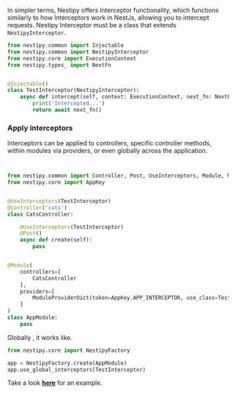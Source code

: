In simpler terms, Nestipy offers Interceptor functionality, which functions similarly to how Interceptors work in
NestJs, allowing you to intercept requests.
Nestipy Interceptor must be a class that extends `NestipyInterceptor`.

```python
from nestipy.common import Injectable
from nestipy.common import NestipyInterceptor
from nestipy.core import ExecutionContext
from nestipy.types_ import NextFn


@Injectable()
class TestInterceptor(NestipyInterceptor):
    async def intercept(self, context: ExecutionContext, next_fn: NextFn):
        print('Intercepted...')
        return await next_fn()
```

### Apply interceptors

Interceptors can be applied to controllers, specific controller methods, within modules via providers, or even globally
across the application.

```python


from nestipy.common import Controller, Post, UseInterceptors, Module, ModuleProviderDict
from nestipy.core import AppKey


@UseInterceptors(TestInterceptor)
@Controller('cats')
class CatsController:

    @UseInterceptors(TestInterceptor)
    @Post()
    async def create(self):
        pass


@Module(
    controllers=[
        CatsController
    ],
    providers=[
        ModuleProviderDict(token=AppKey.APP_INTERCEPTOR, use_class=TestInterceptor)
    ]
)
class AppModule:
    pass

```

Globally , it works like.

```python
from nestipy.core import NestipyFactory

app = NestipyFactory.create(AppModule)
app.use_global_interceptors(TestInterceptor)
```
Take a look **[here](https://github.com/nestipy/sample/tree/main/sample-app-interceptors)** for an  example.








